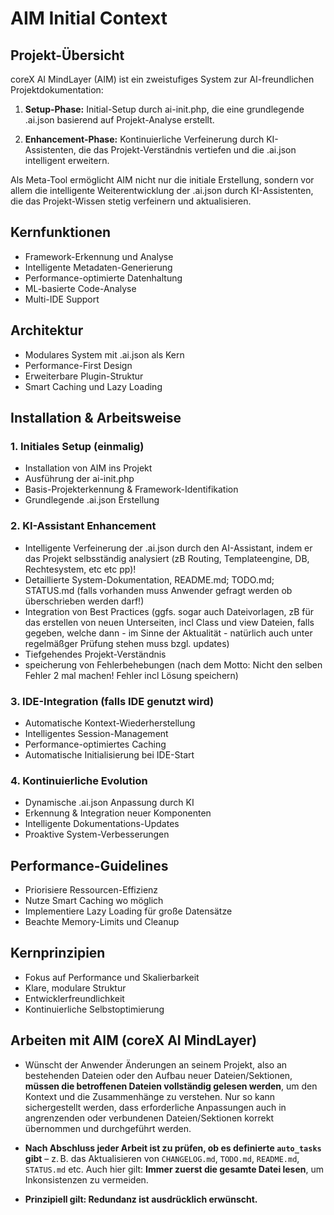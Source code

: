 # AIM Initial Context

## Projekt-Übersicht

coreX AI MindLayer (AIM) ist ein zweistufiges System zur AI-freundlichen Projektdokumentation:

1. **Setup-Phase:** Initial-Setup durch ai-init.php, die eine grundlegende .ai.json basierend auf Projekt-Analyse erstellt.

2. **Enhancement-Phase:** Kontinuierliche Verfeinerung durch KI-Assistenten, die das Projekt-Verständnis vertiefen und die .ai.json intelligent erweitern.

Als Meta-Tool ermöglicht AIM nicht nur die initiale Erstellung, sondern vor allem die intelligente Weiterentwicklung der .ai.json durch KI-Assistenten, die das Projekt-Wissen stetig verfeinern und aktualisieren.

## Kernfunktionen

- Framework-Erkennung und Analyse
- Intelligente Metadaten-Generierung
- Performance-optimierte Datenhaltung
- ML-basierte Code-Analyse
- Multi-IDE Support

## Architektur

- Modulares System mit .ai.json als Kern
- Performance-First Design
- Erweiterbare Plugin-Struktur
- Smart Caching und Lazy Loading

## Installation & Arbeitsweise

### 1. Initiales Setup (einmalig)

- Installation von AIM ins Projekt
- Ausführung der ai-init.php
- Basis-Projekterkennung & Framework-Identifikation
- Grundlegende .ai.json Erstellung

### 2. KI-Assistant Enhancement

- Intelligente Verfeinerung der .ai.json durch den AI-Assistant, indem er das Projekt selbsständig analysiert (zB Routing, Templateengine, DB, Rechtesystem, etc etc pp)!
- Detaillierte System-Dokumentation, README.md; TODO.md; STATUS.md (falls vorhanden muss Anwender gefragt werden ob überschrieben werden darf!)
- Integration von Best Practices (ggfs. sogar auch Dateivorlagen, zB für das erstellen von neuen Unterseiten, incl Class und view Dateien, falls gegeben, welche dann - im Sinne der Aktualität - natürlich auch unter regelmäßger Prüfung stehen muss bzgl. updates)
- Tiefgehendes Projekt-Verständnis
- speicherung von Fehlerbehebungen (nach dem Motto: Nicht den selben Fehler 2 mal machen! Fehler incl Lösung speichern)

### 3. IDE-Integration (falls IDE genutzt wird)

- Automatische Kontext-Wiederherstellung
- Intelligentes Session-Management
- Performance-optimiertes Caching
- Automatische Initialisierung bei IDE-Start

### 4. Kontinuierliche Evolution

- Dynamische .ai.json Anpassung durch KI
- Erkennung & Integration neuer Komponenten
- Intelligente Dokumentations-Updates
- Proaktive System-Verbesserungen

## Performance-Guidelines

- Priorisiere Ressourcen-Effizienz
- Nutze Smart Caching wo möglich
- Implementiere Lazy Loading für große Datensätze
- Beachte Memory-Limits und Cleanup

## Kernprinzipien

- Fokus auf Performance und Skalierbarkeit
- Klare, modulare Struktur
- Entwicklerfreundlichkeit
- Kontinuierliche Selbstoptimierung

## Arbeiten mit AIM (coreX AI MindLayer)

- Wünscht der Anwender Änderungen an seinem Projekt, also an bestehenden Dateien oder den Aufbau neuer Dateien/Sektionen, **müssen die betroffenen Dateien vollständig gelesen werden**, um den Kontext und die Zusammenhänge zu verstehen. Nur so kann sichergestellt werden, dass erforderliche Anpassungen auch in angrenzenden oder verbundenen Dateien/Sektionen korrekt übernommen und durchgeführt werden.

- **Nach Abschluss jeder Arbeit ist zu prüfen, ob es definierte `auto_tasks` gibt** – z. B. das Aktualisieren von `CHANGELOG.md`, `TODO.md`, `README.md`, `STATUS.md` etc. Auch hier gilt: **Immer zuerst die gesamte Datei lesen**, um Inkonsistenzen zu vermeiden.

- **Prinzipiell gilt: Redundanz ist ausdrücklich erwünscht.**
